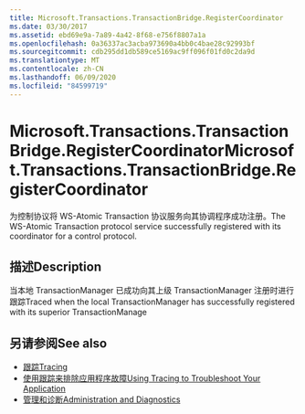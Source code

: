 ```yaml
---
title: Microsoft.Transactions.TransactionBridge.RegisterCoordinator
ms.date: 03/30/2017
ms.assetid: ebd69e9a-7a89-4a42-8f68-e756f8807a1a
ms.openlocfilehash: 0a36337ac3acba973690a4bb0c4bae28c92993bf
ms.sourcegitcommit: cdb295dd1db589ce5169ac9ff096f01fd0c2da9d
ms.translationtype: MT
ms.contentlocale: zh-CN
ms.lasthandoff: 06/09/2020
ms.locfileid: "84599719"
---
```

# <a name="microsofttransactionstransactionbridgeregistercoordinator"></a><span data-ttu-id="3b61a-102">Microsoft.Transactions.TransactionBridge.RegisterCoordinator</span><span class="sxs-lookup"><span data-stu-id="3b61a-102">Microsoft.Transactions.TransactionBridge.RegisterCoordinator</span></span>
<span data-ttu-id="3b61a-103">为控制协议将 WS-Atomic Transaction 协议服务向其协调程序成功注册。</span><span class="sxs-lookup"><span data-stu-id="3b61a-103">The WS-Atomic Transaction protocol service successfully registered with its coordinator for a control protocol.</span></span>  
  
## <a name="description"></a><span data-ttu-id="3b61a-104">描述</span><span class="sxs-lookup"><span data-stu-id="3b61a-104">Description</span></span>  
 <span data-ttu-id="3b61a-105">当本地 TransactionManager 已成功向其上级 TransactionManager 注册时进行跟踪</span><span class="sxs-lookup"><span data-stu-id="3b61a-105">Traced when the local TransactionManager has successfully registered with its superior TransactionManage</span></span>  
  
## <a name="see-also"></a><span data-ttu-id="3b61a-106">另请参阅</span><span class="sxs-lookup"><span data-stu-id="3b61a-106">See also</span></span>

- [<span data-ttu-id="3b61a-107">跟踪</span><span class="sxs-lookup"><span data-stu-id="3b61a-107">Tracing</span></span>](index.md)
- [<span data-ttu-id="3b61a-108">使用跟踪来排除应用程序故障</span><span class="sxs-lookup"><span data-stu-id="3b61a-108">Using Tracing to Troubleshoot Your Application</span></span>](using-tracing-to-troubleshoot-your-application.md)
- [<span data-ttu-id="3b61a-109">管理和诊断</span><span class="sxs-lookup"><span data-stu-id="3b61a-109">Administration and Diagnostics</span></span>](../index.md)
